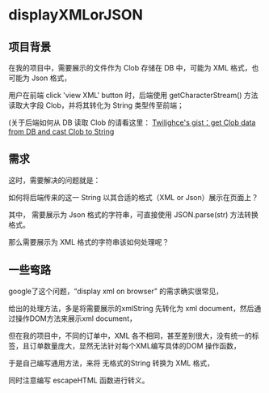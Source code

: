 # displayXMLorJSON

## 项目背景

在我的项目中，需要展示的文件作为 Clob 存储在 DB 中，可能为 XML 格式，也可能为 Json 格式，

用户在前端 click 'view XML' button 时，后端使用 getCharacterStream() 方法读取大字段 Clob，并将其转化为 String 类型传至前端；

(关于后端如何从 DB 读取 Clob 的请看这里： [Twilighce's gist：get Clob data from DB and cast Clob to String](https://gist.github.com/Twilighce/8e2ad27ea12e590db07987ab521002d6)

## 需求

这时，需要解决的问题就是：

如何将后端传来的这一 String 以其合适的格式（XML or Json）展示在页面上？

其中， 需要展示为 Json 格式的字符串，可直接使用 JSON.parse(str) 方法转换格式。

那么需要展示为 XML 格式的字符串该如何处理呢？

## 一些弯路

google了这个问题，“display xml on browser” 的需求确实很常见，

给出的处理方法，多是将需要展示的xmlString 先转化为 xml document，然后通过操作DOM方法来展示xml document，

但在我的项目中，不同的订单中，XML 各不相同，甚至差别很大，没有统一的标签，且订单数量庞大，显然无法针对每个XML编写具体的DOM 操作函数，

于是自己编写通用方法，来将 无格式的String 转换为 XML 格式，

同时注意编写 escapeHTML 函数进行转义。
